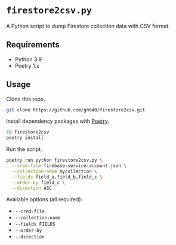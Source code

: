 # `firestore2csv.py`

A Python script to dump Firestore collection data with CSV format.

## Requirements

- Python 3.9
- Poetry 1.x

## Usage

Clone this repo.

```bash
git clone https://github.com/gh640/firestore2csv.git
```

Install dependency packages with [Poetry](https://github.com/python-poetry/poetry).

```bash
cd firestore2csv
poetry install
```

Run the script.

```bash
poetry run python firestore2csv.py \
  --cred-file firebase-service-account.json \
  --collection-name mycollection \
  --fields field_a,field_b,field_c \
  --order-by field_c \
  --direction ASC
```

Available options (all required):

- `--cred-file`
- `--collection-name`
- `--fields FIELDS`
- `--order-by`
- `--direction`

